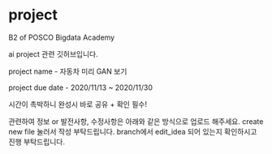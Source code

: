 # project
B2 of POSCO Bigdata Academy

ai project 관련 깃허브입니다.

project name - 자동차 미리 GAN 보기

project due date - 2020/11/13 ~ 2020/11/30

시간이 촉박하니 완성시 바로 공유 + 확인 필수!

관련하여 정보 or 발전사항, 수정사항은 아래와 같은 방식으로 업로드 해주세요.
  create new file 눌러서 작성 부탁드립니다.
  branch에서 edit_idea 되어 있는지 확인하시고 진행 부탁드립니다.

